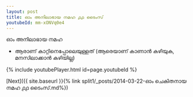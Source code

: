 ```yaml
---
layout: post
title: ഓം അനിലാഭായ നമഹ ൧൧ ടൈംസ്
youtubeId: mm-xONVq0e4
---
```

 
 
 ഓം അനിലാഭായ നമഹ 
 
 -  ആരാണ് കാറ്റിനെപ്പോലെയുള്ളത് (ആരെയാണ് കാണാൻ കഴിയുക, മനസിലാക്കാൻ കഴിയില്ല) 
 
  
 
  
 
 
 
 
 
 


{% include youtubePlayer.html id=page.youtubeId %}
 
[Next]({{ site.baseurl }}{% link  split1/_posts/2014-03-22-ഓം ചെകിതനായ നമഹ ൧൧ ടൈംസ്.md%})
 
